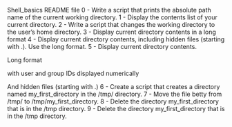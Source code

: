 Shell_basics README file
0 - Write a script that prints the absolute path name of the current working directory.
1 - Display the contents list of your current directory.
2 - Write a script that changes the working directory to the user’s home directory.
3 - Display current directory contents in a long format
4 - Display current directory contents, including hidden files (starting with .). Use the long format.
5 - Display current directory contents.



Long format

with user and group IDs displayed numerically

And hidden files (starting with .)
6 - Create a script that creates a directory named my_first_directory in the /tmp/ directory.
7 - Move the file betty from /tmp/ to /tmp/my_first_directory.
8 - Delete the directory my_first_directory that is in the /tmp directory.
9 - Delete the directory my_first_directory that is in the /tmp directory.
